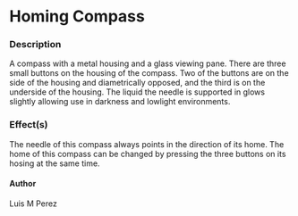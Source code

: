 # Homing Compass
### Description
A compass with a metal housing and a glass viewing pane.
There are three small buttons on the housing of the compass.
Two of the buttons are on the side of the housing and diametrically opposed, and the third is on the underside of the housing.
The liquid the needle is supported in glows slightly allowing use in darkness and lowlight environments.

### Effect(s)
The needle of this compass always points in the direction of its home.
The home of this compass can be changed by pressing the three buttons on its hosing at the same time.

#### Author
Luis M Perez
